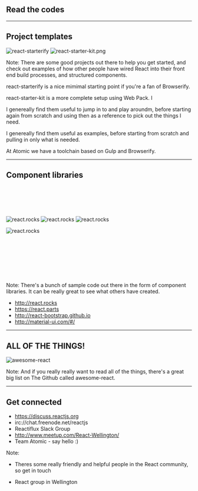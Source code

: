 ## Read the codes

---


## Project templates
![react-starterify](../../images/react-starterify.png)<!-- .element: width="450" style="float: left;"-->
![react-starter-kit.png](../../images/react-starter-kit.png)<!-- .element: width="450" style="float: right;"-->

Note:
There are some good projects out there to help you get started, and check out examples of how other people have wired React into their front end build processes, and structured components.

react-starterify is a nice mimimal starting point if you're a fan of Browserify.

react-starter-kit is a more complete setup using Web Pack. I 

I genereally find them useful to jump in to and play aroundm, before starting again from scratch and using then as a reference to pick out the things I need.

 I genereally find them useful as examples, before starting from scratch and pulling in only what is needed.

At Atomic we have a toolchain based on Gulp and Browserify.


---

## Component libraries
<br /><br /><br /><br />

![react.rocks](../../images/react.rocks.png)<!-- .element: style="position: absolute; top: 100px; left: 100px; width: 400px; border: 0; box-shadow: none;"-->
![react.rocks](../../images/react.parts.png)<!-- .element: style="position: absolute; top: 100px; left: 500px; width: 400px; border: 0; box-shadow: none;"-->
![react.rocks](../../images/react-bootstrap.png)<!-- .element: style="position: absolute; top: 400px; left: 100px; width: 400px; border: 0; box-shadow: none;"-->

![react.rocks](../../images/material-ui.png)<!-- .element: style="position: absolute; top: 400px; left: 500px; width: 400px; border: 0; box-shadow: none;"-->

<br /><br /><br /><br /><br /><br />

Note:
There's a bunch of sample code out there in the form of component libraries. It can be really great to see what others have created.

- http://react.rocks
- https://react.parts
- http://react-bootstrap.github.io
- http://material-ui.com/#/


---

## ALL OF THE THINGS!
![awesome-react](../../images/awesome-react.png)<!-- .element: width="700"-->

Note:
And if you really really want to read all of the things, there's a great big list on The Github called awesome-react.

---

## Get connected
- https://discuss.reactjs.org
- irc://chat.freenode.net/reactjs
- Reactiflux Slack Group
- http://www.meetup.com/React-Wellington/
- Team Atomic - say hello :)

Note:

- Theres some really friendly and helpful people in the React community, so get in touch

- React group in Wellington



